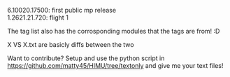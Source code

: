 6.10020.17500: first public mp release <br />
1.2621.21.720: flight 1

The tag list also has the corrosponding modules that the tags are from! :D

X VS X.txt are basicly diffs between the two


Want to contribute? Setup and use the python script in https://github.com/matty45/HIMU/tree/textonly and give me your text files!
